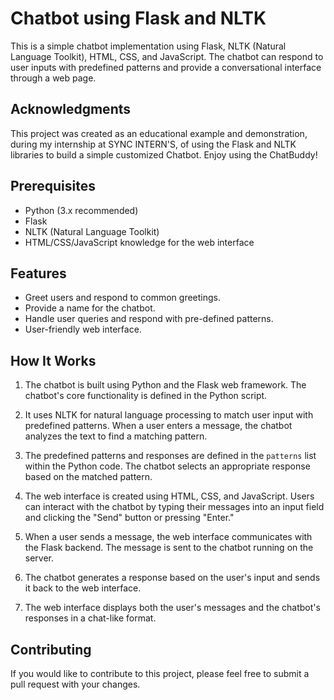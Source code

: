 # Chatbot using Flask and NLTK

This is a simple chatbot implementation using Flask, NLTK (Natural Language Toolkit), HTML, CSS, and JavaScript. The chatbot can respond to user inputs with predefined patterns and provide a conversational interface through a web page.

## Acknowledgments
This project was created as an educational example and demonstration, during my internship at SYNC INTERN'S, of using the Flask and NLTK libraries to build a simple customized Chatbot. Enjoy using the ChatBuddy!

## Prerequisites

- Python (3.x recommended)
- Flask
- NLTK (Natural Language Toolkit)
- HTML/CSS/JavaScript knowledge for the web interface

## Features

- Greet users and respond to common greetings.
- Provide a name for the chatbot.
- Handle user queries and respond with pre-defined patterns.
- User-friendly web interface.

## How It Works

1. The chatbot is built using Python and the Flask web framework. The chatbot's core functionality is defined in the Python script.

2. It uses NLTK for natural language processing to match user input with predefined patterns. When a user enters a message, the chatbot analyzes the text to find a matching pattern.

3. The predefined patterns and responses are defined in the `patterns` list within the Python code. The chatbot selects an appropriate response based on the matched pattern.

4. The web interface is created using HTML, CSS, and JavaScript. Users can interact with the chatbot by typing their messages into an input field and clicking the "Send" button or pressing "Enter."

5. When a user sends a message, the web interface communicates with the Flask backend. The message is sent to the chatbot running on the server.

6. The chatbot generates a response based on the user's input and sends it back to the web interface.

7. The web interface displays both the user's messages and the chatbot's responses in a chat-like format.

## Contributing
If you would like to contribute to this project, please feel free to submit a pull request with your changes.
